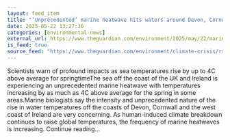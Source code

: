 ```yaml
---
layout: feed_item
title: "‘Unprecedented’ marine heatwave hits waters around Devon, Cornwall and Ireland"
date: 2025-05-22 13:27:36
categories: [environmental-news]
external_url: https://www.theguardian.com/environment/2025/may/22/marine-heatwave-sea-temperatures-devon-cornwall-ireland
is_feed: true
source_feed: "https://www.theguardian.com/environment/climate-crisis/rss"
---
```


Scientists warn of profound impacts as sea temperatures rise by up to 4C above average for springtimeThe sea off the coast of the UK and Ireland is experiencing an unprecedented marine heatwave with temperatures increasing by as much as 4C above average for the spring in some areas.Marine biologists say the intensity and unprecedented nature of the rise in water temperatures off the coasts of Devon, Cornwall and the west coast of Ireland are very concerning. As human-induced climate breakdown continues to raise global temperatures, the frequency of marine heatwaves is increasing. Continue reading...
